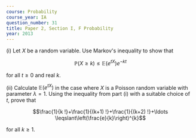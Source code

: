 ```yaml
---
course: Probability
course_year: IA
question_number: 31
title: Paper 2, Section I, F Probability
year: 2013
---
```




(i) Let $X$ be a random variable. Use Markov's inequality to show that

$$\mathbb{P}(X \geqslant k) \leqslant \mathbb{E}\left(e^{t X}\right) e^{-k t}$$

for all $t \geqslant 0$ and real $k$.

(ii) Calculate $\mathbb{E}\left(e^{t X}\right)$ in the case where $X$ is a Poisson random variable with parameter $\lambda=1$. Using the inequality from part (i) with a suitable choice of $t$, prove that

$$\frac{1}{k !}+\frac{1}{(k+1) !}+\frac{1}{(k+2) !}+\ldots \leqslant\left(\frac{e}{k}\right)^{k}$$

for all $k \geqslant 1$.
